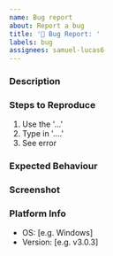 ```yaml
---
name: Bug report
about: Report a bug
title: '🐛 Bug Report: '
labels: bug
assignees: samuel-lucas6
---
```


### Description
<!-- A clear and concise description of the bug. -->

### Steps to Reproduce
1. Use the '...'
2. Type in '....'
3. See error

### Expected Behaviour
<!-- A clear and concise description of what you expected to happen. -->

### Screenshot
<!-- If applicable, add a screenshot to help explain the bug. Otherwise, please delete this heading. -->

### Platform Info
 - OS: [e.g. Windows]
 - Version: [e.g. v3.0.3]
